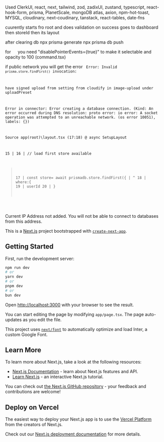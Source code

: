 Used ClerkUI, react, next, tailwind, zod, zadixUI, zustand, typescript, react-hook-form, prisma, PlanetScale, mongoDB atlas, axion, npm-hot-toast, MYSQL, cloudinary, next-coudinary, tanstack, react-tables, date-fns

cuurently starts fro root and does validation on success goes to dashboard then storeId then its layout

after clearing db npx prisma generate
npx prisma db push

for <code> <CommandItem> </code> you need "disablePointerEvents={true}" to make it selectable and opacity to 100 (command.tsx)

if public network you will get the error
<code>
Error: 
Invalid `prisma.store.findFirst()` invocation:

have signed upload from setting from cloudify in image-upload under uploadPreset


Error in connector: Error creating a database connection. (Kind: An error occurred during DNS resolution: proto error: io error: A socket operation was attempted to an unreachable network. (os error 10051), labels: {})

Source
app\(root)\layout.tsx (17:18) @ async SetupLayout

  15 |
  16 |     // load first store available
> 17 |     const store= await prismadb.store.findFirst({
     |                  ^
  18 |         where:{
  19 |             userId
  20 |         }
  </code>

Current IP Address not added. You will not be able to connect to databases from this address.

This is a [Next.js](https://nextjs.org/) project bootstrapped with [`create-next-app`](https://github.com/vercel/next.js/tree/canary/packages/create-next-app).

## Getting Started

First, run the development server:

```bash
npm run dev
# or
yarn dev
# or
pnpm dev
# or
bun dev
```

Open [http://localhost:3000](http://localhost:3000) with your browser to see the result.

You can start editing the page by modifying `app/page.tsx`. The page auto-updates as you edit the file.

This project uses [`next/font`](https://nextjs.org/docs/basic-features/font-optimization) to automatically optimize and load Inter, a custom Google Font.

## Learn More

To learn more about Next.js, take a look at the following resources:

- [Next.js Documentation](https://nextjs.org/docs) - learn about Next.js features and API.
- [Learn Next.js](https://nextjs.org/learn) - an interactive Next.js tutorial.

You can check out [the Next.js GitHub repository](https://github.com/vercel/next.js/) - your feedback and contributions are welcome!

## Deploy on Vercel

The easiest way to deploy your Next.js app is to use the [Vercel Platform](https://vercel.com/new?utm_medium=default-template&filter=next.js&utm_source=create-next-app&utm_campaign=create-next-app-readme) from the creators of Next.js.

Check out our [Next.js deployment documentation](https://nextjs.org/docs/deployment) for more details.

